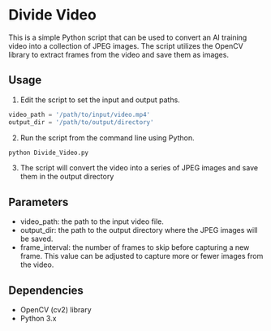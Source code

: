 # Divide Video
This is a simple Python script that can be used to convert an AI training video into a collection of JPEG images. The script utilizes the OpenCV library to extract frames from the video and save them as images.


## Usage

1. Edit the script to set the input and output paths.
```python
video_path = '/path/to/input/video.mp4'
output_dir = '/path/to/output/directory'
```

2. Run the script from the command line using Python.
```bash
python Divide_Video.py
```

3. The script will convert the video into a series of JPEG images and save them in the output directory

## Parameters
* video_path: the path to the input video file.
* output_dir: the path to the output directory where the JPEG images will be saved.
* frame_interval: the number of frames to skip before capturing a new frame. This value can be adjusted to capture more or fewer images from the video.

## Dependencies
* OpenCV (cv2) library
* Python 3.x
